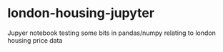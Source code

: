# london-housing-jupyter
Jupyer notebook testing some bits in pandas/numpy relating to london housing price data
